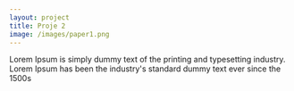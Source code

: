 ```yaml
---
layout: project
title: Proje 2
image: /images/paper1.png
---
```

Lorem Ipsum is simply dummy text of the printing and typesetting industry. Lorem Ipsum has been the industry's standard dummy text ever since the 1500s 